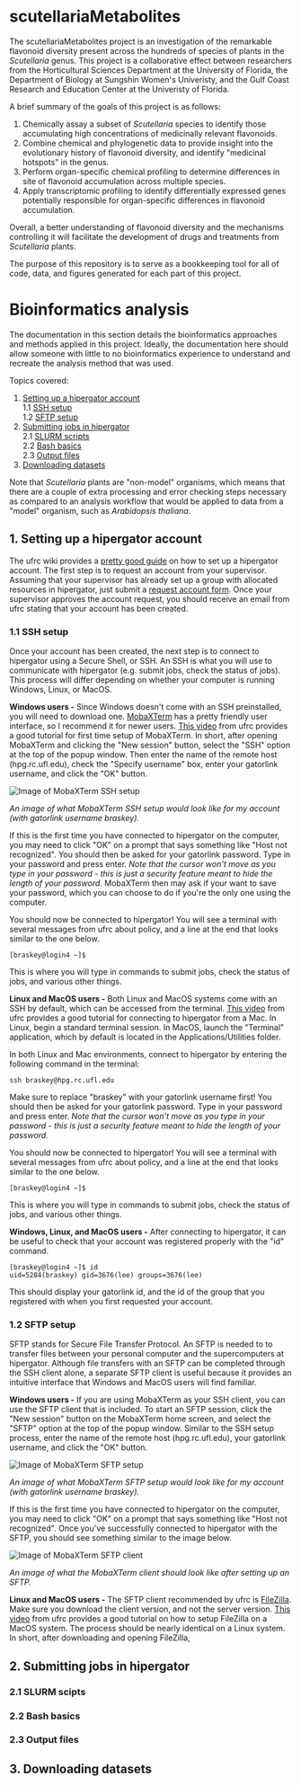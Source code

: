 # scutellariaMetabolites
The scutellariaMetabolites project is an investigation of the remarkable flavonoid diversity present across the hundreds of species of plants in the *Scutellaria* genus. This project is a collaborative effect between researchers from the Horticultural Sciences Department at the University of Florida, the Department of Biology at Sungshin Women's Univeristy, and the Gulf Coast Research and Education Center at the Univeristy of Florida.

A brief summary of the goals of this project is as follows:
1. Chemically assay a subset of *Scutellaria* species to identify those accumulating high concentrations of medicinally relevant flavonoids. 
2. Combine chemical and phylogenetic data to provide insight into the evolutionary history of flavonoid diversity, and identify "medicinal hotspots" in the genus.
3. Perform organ-specific chemical profiling to determine differences in site of flavonoid accumulation across multiple species.
4. Apply transcriptomic profiling to identify differentially expressed genes potentially responsible for organ-specific differences in flavonoid accumulation.

Overall, a better understanding of flavonoid diversity and the mechanisms controlling it will facilitate the development of drugs and treatments from *Scutellaria* plants.

The purpose of this repository is to serve as a bookkeeping tool for all of code, data, and figures generated for each part of this project.

# Bioinformatics analysis
The documentation in this section details the bioinformatics approaches and methods applied in this project. Ideally, the documentation here should allow someone with little to no bioinformatics experience to understand and recreate the analysis method that was used. 

Topics covered:
1. [Setting up a hipergator account](#setting-up-hipergator) \
   1.1 [SSH setup](#SSH-setup) \
   1.2 [SFTP setup](#SFTP-setup) 
2. [Submitting jobs in hipergator](#submitting-jobs) \
   2.1 [SLURM scripts](#slurm-scripts) \
   2.2 [Bash basics](#bash-basics) \
   2.3 [Output files](#output-files)
3. [Downloading datasets](#downloading-datasets)

Note that *Scutellaria* plants are "non-model" organisms, which means that there are a couple of extra processing and error checking steps necessary as compared to an analysis workflow that would be applied to data from a "model" organism, such as *Arabidopsis thaliana*.

<a name="setting-up-hipergator"></a>
## 1. Setting up a hipergator account
The ufrc wiki provides a [pretty good guide](https://help.rc.ufl.edu/doc/Getting_Started) on how to set up a hipergator account. The first step is to request an account from your supervisor. Assuming that your supervisor has already set up a group with allocated resources in hipergator, just submit a [request account form](https://www.rc.ufl.edu/access/request-account/). Once your supervisor approves the account request, you should receive an email from ufrc stating that your account has been created. 

<a name="SSH-setup"></a>
### 1.1 SSH setup
Once your account has been created, the next step is to connect to hipergator using a Secure Shell, or SSH. An SSH is what you will use to communicate with hipergator (e.g. submit jobs, check the status of jobs). This process will differ depending on whether your computer is running Windows, Linux, or MacOS. 

**Windows users -** Since Windows doesn't come with an SSH preinstalled, you will need to download one. [MobaXTerm](https://mobaxterm.mobatek.net/) has a pretty friendly user interface, so I recommend it for newer users. [This video](https://mediasite.video.ufl.edu/Mediasite/Play/2bf4c860f19b48a593fb581018b813a11d) from ufrc provides a good tutorial for first time setup of MobaXTerm. In short, after opening MobaXTerm and clicking the "New session" button, select the "SSH" option at the top of the popup window. Then enter the name of the remote host (hpg.rc.ufl.edu), check the "Specify username" box, enter your gatorlink username, and click the "OK" button.

![Image of MobaXTerm SSH setup](figures/docImages/MobaXTerm.PNG)

*An image of what MobaXTerm SSH setup would look like for my account (with gatorlink username braskey).*

If this is the first time you have connected to hipergator on the computer, you may need to click "OK" on a prompt that says something like "Host not recognized". You should then be asked for your gatorlink password. Type in your password and press enter. *Note that the cursor won't move as you type in your password - this is just a security feature meant to hide the length of your password.* MobaXTerm then may ask if your want to save your password, which you can choose to do if you're the only one using the computer. 

You should now be connected to hipergator! You will see a terminal with several messages from ufrc about policy, and a line at the end that looks similar to the one below.

```
[braskey@login4 ~]$
```

This is where you will type in commands to submit jobs, check the status of jobs, and various other things.

**Linux and MacOS users -** Both Linux and MacOS systems come with an SSH by default, which can be accessed from the terminal. [This video](https://mediasite.video.ufl.edu/Mediasite/Play/0b238bfffb684fd6b7306129af63a6711d) from ufrc provides a good tutorial for connecting to hipergator from a Mac. In Linux, begin a standard terminal session. In MacOS, launch the "Terminal" application, which by default is located in the Applications/Utilities folder. 

In both Linux and Mac environments, connect to hipergator by entering the following command in the terminal:

```
ssh braskey@hpg.rc.ufl.edu
```

Make sure to replace "braskey" with your gatorlink username first! You should then be asked for your gatorlink password. Type in your password and press enter. *Note that the cursor won't move as you type in your password - this is just a security feature meant to hide the length of your password.*

You should now be connected to hipergator! You will see a terminal with several messages from ufrc about policy, and a line at the end that looks similar to the one below.

```
[braskey@login4 ~]$
```

This is where you will type in commands to submit jobs, check the status of jobs, and various other things.

**Windows, Linux, and MacOS users -** After connecting to hipergator, it can be useful to check that your account was registered properly with the "id" command.

```
[braskey@login4 ~]$ id
uid=5284(braskey) gid=3676(lee) groups=3676(lee)
```

This should display your gatorlink id, and the id of the group that you registered with when you first requested your account.

<a name="SFTP-setup"></a>
### 1.2 SFTP setup
SFTP stands for Secure File Transfer Protocol. An SFTP is needed to to transfer files between your personal computer and the supercomputers at hipergator. Although file transfers with an SFTP can be completed through the SSH client alone, a separate SFTP client is useful because it provides an intuitive interface that Windows and MacOS users will find familiar. 

**Windows users -** If you are using MobaXTerm as your SSH client, you can use the SFTP client that is included. To start an SFTP session, click the "New session" button on the MobaXTerm home screen, and select the "SFTP" option at the top of the popup window. Similar to the SSH setup process, enter the name of the remote host (hpg.rc.ufl.edu), your gatorlink username, and click the "OK" button.

![Image of MobaXTerm SFTP setup](figures/docImages/MobaXTerm-SFTP.PNG)

*An image of what MobaXTerm SFTP setup would look like for my account (with gatorlink username braskey).*

If this is the first time you have connected to hipergator on the computer, you may need to click "OK" on a prompt that says something like "Host not recognized". Once you've successfully connected to hipergator with the SFTP, you should see something similar to the image below.

![Image of MobaXTerm SFTP client](figures/docImages/MobaXTerm-Client.PNG)

*An image of what the MobaXTerm client should look like after setting up an SFTP.*

**Linux and MacOS users -** The SFTP client recommended by ufrc is [FileZilla](https://filezilla-project.org/). Make sure you download the client version, and not the server version. [This video](https://mediasite.video.ufl.edu/Mediasite/Play/873a2b08bf1d4ccda49a51f5c84692491d) from ufrc provides a good tutorial on how to setup FileZilla on a MacOS system. The process should be nearly identical on a Linux system. In short, after downloading and opening FileZilla, 

<a name="submitting-jobs"></a>
## 2. Submitting jobs in hipergator

<a name="slurm-scripts"></a>
### 2.1 SLURM scipts

<a name="bash-basics"></a>
### 2.2 Bash basics

<a name="output-files"></a>
### 2.3 Output files

<a name="downloading-datasets"></a>
## 3. Downloading datasets

